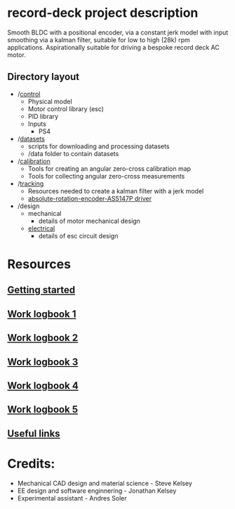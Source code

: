 # record-deck project description

Smooth BLDC with a positional encoder, via a constant jerk model with input smoothing via a kalman filter, suitable for low to high (28k) rpm applications. Aspirationally suitable for driving a bespoke record deck AC motor.

## Directory layout

- /[control](control)
    - Physical model
    - Motor control library (esc)
    - PID library
    - Inputs
        - PS4
- /[datasets](datasets)
    - scripts for downloading and processing datasets
    - /data
        folder to contain datasets
- /[calibration](calibration)
    - Tools for creating an angular zero-cross calibration map
    - Tools for collecting angular zero-cross measurements
- /[tracking](tracking)
    - Resources needed to create a kalman filter with a jerk model
    - [absolute-rotation-encoder-AS5147P driver](tracking/absolute-rotation-encoder-AS5147P)
- /design
    - mechanical
        - details of motor mechanical design
    - [electrical](./design/electrical)
        - details of esc circuit design

# Resources

## [Getting started](GETTING-STARTED.md)
## [Work logbook 1](resources/log.pdf)
## [Work logbook 2](resources/log2.pdf)
## [Work logbook 3](resources/log3.pdf)
## [Work logbook 4](resources/log4.pdf)
## [Work logbook 5](resources/log5.pdf)
## [Useful links](USEFUL-LINKS.md)

# Credits:
- Mechanical CAD design and material science - Steve Kelsey
- EE design and software enginnering - Jonathan Kelsey
- Experimental assistant - Andres Soler


